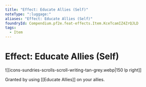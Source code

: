 ```yaml
---
title: "Effect: Educate Allies (Self)"
noteType: ":luggage:"
aliases: "Effect: Educate Allies (Self)"
foundryId: Compendium.pf2e.feat-effects.Item.KceTcamIZ4ZrQJLD
tags:
  - Item
---
```


# Effect: Educate Allies (Self)
![[icons-sundries-scrolls-scroll-writing-tan-grey.webp|150 lp right]]

Granted by using [[Educate Allies]] on your allies.
